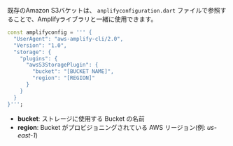 既存のAmazon S3バケットは、 `anplifyconfiguration.dart` ファイルで参照することで、Amplifyライブラリと一緒に使用できます。

```dart
const amplifyconfig = ''' {
  "UserAgent": "aws-amplify-cli/2.0",
  "Version": "1.0",
  "storage": {
    "plugins": {
      "awsS3StoragePlugin": {
        "bucket": "[BUCKET NAME]",
        "region": "[REGION]"
      }
    }
  }
}''';
```

- **bucket**: ストレージに使用する Bucket の名前
- **region**: Bucket がプロビジョニングされている AWS リージョン(例: *us-east-1*)